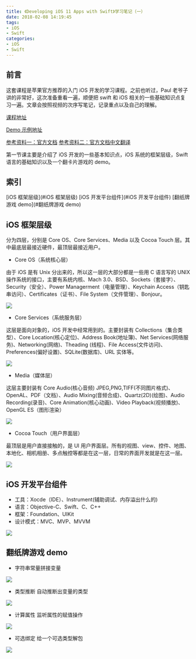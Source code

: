 ```yaml
---
title: 《Developing iOS 11 Apps with Swift》学习笔记（一）
date: 2018-02-08 14:19:45
tags:
- iOS 
- Swift
categories:
- iOS 
- Swift
---
```


## 前言

这套课程是苹果官方推荐的入门 iOS 开发的学习课程。之前也听过，Paul 老爷子讲的非常好，这次准备重看一遍，顺便把 swift 和 iOS 相关的一些基础知识点复习一遍。文章会按照视频的次序写笔记，记录重点以及自己的理解。

[课程地址](https://itunes.apple.com/cn/podcast/developing-ios-11-apps-with-swift/id1315130780?mt=2)

[Demo 示例地址](https://github.com/ljchen1129/-Developing-iOS-11-Apps-with-Swift-Demos/tree/master)

[参考资料一：官方文档](https://developer.apple.com/library/content/documentation/Swift/Conceptual/Swift_Programming_Language/index.html)
[参考资料二：官方文档中文翻译](https://www.cnswift.org/)

第一节课主要是介绍了 iOS 开发的一些基本知识点，iOS 系统的框架层级，Swift 语言的基础知识以及一个翻卡片游戏的 demo。

## 索引

[iOS 框架层级](#iOS 框架层级)
[iOS 开发平台组件](#iOS 开发平台组件)
[翻纸牌游戏 demo](#翻纸牌游戏 demo)

## iOS 框架层级

分为四层，分别是 Core OS、Core Services、Media 以及 Cocoa Touch 层。其中最底层最接近硬件，最顶层最接近用户。

- Core OS（系统核心层）

由于 iOS 是有 Unix 分出来的，所以这一层的大部分都是一些用 C 语言写的 UNIX 操作系统的接口，主要有系统内核、Mach 3.0、BSD、Sockets（套接字）、Security（安全）、Power Managerment（电量管理）、Keychain Access（钥匙串访问）、Certificates（证书）、File System（文件管理）、Bonjour。

![](https://image-1254431338.cos.ap-guangzhou.myqcloud.com/Snip20180208_3.png?imageView2/2/w/600)

<!-- more -->
- Core Services（系统服务层）

这层是面向对象的，iOS 开发中经常用到的。主要封装有 Collections（集合类型）、Core Location(核心定位)、Address Book(地址簿)、Net Services(网络服务)、Networking(网络)、Theading (线程)、File Access(文件访问)、Preferences(偏好设置)、SQLite(数据库)、URL 实体等。

![](https://image-1254431338.cos.ap-guangzhou.myqcloud.com/Snip20180208_4.png?imageView2/2/w/600)

- Media（媒体层）

这层主要封装有 Core Audio(核心音频) JPEG,PNG,TIFF(不同图片格式)、OpenAL、PDF（文档）、Audio Mixing(音频合成)、Quartz(2D)(绘图)、Audio Recording(录音)、Core Animation(核心动画)、Video Playback(视频播放)、OpenGL ES（图形渲染）

![](https://image-1254431338.cos.ap-guangzhou.myqcloud.com/Snip20180208_5.png?imageView2/2/w/600)

- Cocoa Touch（用户界面层）

最顶层是用户直接接触的，是 UI 用户界面层。所有的视图、view、控件、地图、本地化、相机相册、多点触控等都是在这一层，日常的界面开发就是在这一层。

![](https://image-1254431338.cos.ap-guangzhou.myqcloud.com/Snip20180208_6.png?imageView2/2/w/600)


## iOS 开发平台组件

- 工具：Xocde（IDE）、Instrument(辅助调试、内存溢出什么的)
- 语言：Objective-C、Swift、C、C++
- 框架：Foundation、UIKit 
- 设计模式：MVC、MVP、MVVM 

![](https://image-1254431338.cos.ap-guangzhou.myqcloud.com/Snip20180208_7.png?imageView2/2/w/700)

## 翻纸牌游戏 demo

- 字符串常量拼接变量
	
![](https://image-1254431338.cos.ap-guangzhou.myqcloud.com/Snip20180208_8.png?imageView2/2/w/700)

- 类型推断
自动推断出变量的类型

![](https://image-1254431338.cos.ap-guangzhou.myqcloud.com/Snip20180208_10.png?imageView2/2/w/700)

- 计算属性
监听属性的赋值操作

![](https://image-1254431338.cos.ap-guangzhou.myqcloud.com/Snip20180208_11.png?imageView2/2/w/700)


- 可选绑定
给一个可选类型解包

![](https://image-1254431338.cos.ap-guangzhou.myqcloud.com/Snip20180208_12.png?imageView2/2/w/700)
